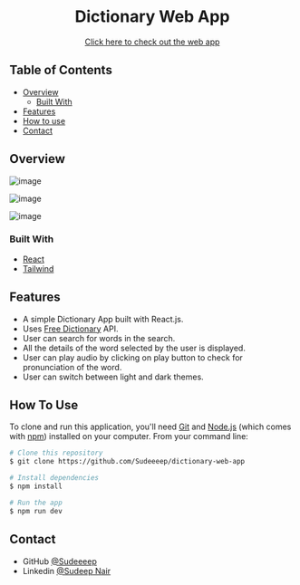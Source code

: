 <!-- Please update value in the {}  -->

<h1 align="center">Dictionary Web App</h1>

<div align="center">
  <a href="https://dictionary-sudeep.vercel.app/" target="_blank">Click here to check out the web app</a>
</div>

<!-- TABLE OF CONTENTS -->

## Table of Contents

- [Overview](#overview)
  - [Built With](#built-with)
- [Features](#features)
- [How to use](#how-to-use)
- [Contact](#contact)

## Overview

![image](https://github.com/Sudeeeep/dictionary-web-app/assets/77622737/1391bb9a-14d0-4ef9-8b28-b43594a30899)

![image](https://github.com/Sudeeeep/dictionary-web-app/assets/77622737/ad8b49b3-7590-4e37-b80d-4b2f62c91bf6)

![image](https://github.com/Sudeeeep/dictionary-web-app/assets/77622737/e223e8af-3a35-48ea-9271-083824b853b1)


### Built With

<!-- This section should list any major frameworks that you built your project using. Here are a few examples.-->

- [React](https://reactjs.org/)
- [Tailwind](https://tailwindcss.com/)


 ## Features

<!-- List the features of your application or follow the template. Don't share the figma file here :) -->

- A simple Dictionary App built with React.js.
- Uses [Free Dictionary](https://dictionaryapi.dev/) API.
- User can search for words in the search.
- All the details of the word selected by the user is displayed.
- User can play audio by clicking on play button to check for pronunciation of the word.
- User can switch between light and dark themes.



## How To Use

<!-- Example: -->

To clone and run this application, you'll need [Git](https://git-scm.com) and [Node.js](https://nodejs.org/en/download/) (which comes with [npm](http://npmjs.com)) installed on your computer. From your command line:

```bash
# Clone this repository
$ git clone https://github.com/Sudeeeep/dictionary-web-app

# Install dependencies
$ npm install

# Run the app
$ npm run dev
```


## Contact

- GitHub [@Sudeeeep](https://github.com/Sudeeeep)
- Linkedin [@Sudeep Nair](https://www.linkedin.com/in/sudeep-nair-1295a8201)
